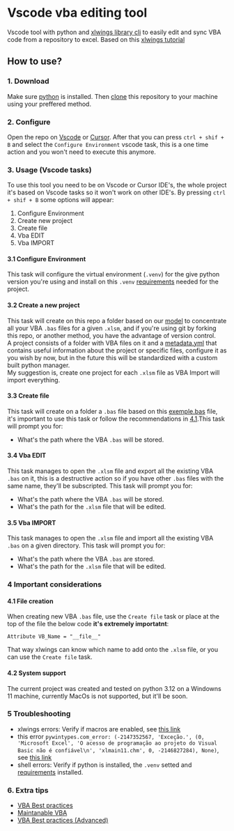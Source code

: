 # Vscode vba editing tool
Vscode tool with python and [xlwings library cli](https://docs.xlwings.org/en/latest/command_line.html) to easily edit and sync VBA code from a repository to excel. Based on this [xlwings tutorial](https://youtu.be/xoO-Fx0fTpM)

## How to use?
### 1. Download
Make sure [python](https://www.python.org/) is installed. Then [clone](https://git-scm.com/docs/git-clone) this repository to your machine using your preffered method.

### 2. Configure
Open the repo on [Vscode](https://code.visualstudio.com/) or [Cursor](https://www.cursor.com/). After that you can press `ctrl + shif + B` and select the `Configure Environment` vscode task, this is a one time action and you won't need to execute this anymore.

### 3. Usage (Vscode tasks)
To use this tool you need to be on Vscode or Cursor IDE's, the whole project it's based on Vscode tasks so it won't work on other IDE's.
By pressing `ctrl + shif + B` some options will appear:
1. Configure Environment
2. Create new project
3. Create file
4. Vba EDIT
5. Vba IMPORT

#### 3.1 Configure Environment
This task will configure the virtual environment (`.venv`) for the give python version you're using and install on this `.venv` [requirements](requirements.txt) needed for the project.

#### 3.2 Create a new project
This task will create on this repo a folder based on our [model](./.docs/model) to concentrate all your VBA `.bas` files for a given `.xlsm`, and if you're using git by forking this repo, or another method, you have the advantage of version control.
<br>A project consists of a folder with VBA files on it and a [metadata.yml](./.docs/model/metadata.yml) that contains useful information about the project or specific files, configure it as you wish by now, but in the future this will be standardized with a custom built python manager.
<br>My suggestion is, create one project for each `.xlsm` file as VBA Import will import everything.

#### 3.3 Create file
This task will create on a folder a `.bas` file based on this [exemple.bas](./.docs/model/exemple.bas) file, it's important to use this task or follow the recommendations in [4.1](README.md#41-file-creation).This task will prompt you for:
* What's the path where the VBA `.bas` will be stored.

#### 3.4 Vba EDIT
This task manages to open the `.xlsm` file and export all the existing VBA `.bas` on it, this is a destructive action so if you have other `.bas` files with the same name, they'll be subscripted. This task will prompt you for:
* What's the path where the VBA `.bas` will be stored.
* What's the path for the `.xlsm` file that will be edited.

#### 3.5 Vba IMPORT
This task manages to open the `.xlsm` file and import all the existing VBA `.bas` on a given directory. This task will prompt you for:
* What's the path where the VBA `.bas` are stored.
* What's the path for the `.xlsm` file that will be edited.

### 4 Important considerations
#### 4.1 File creation
When creating new VBA `.bas` file, use the `Create file` task or place at the top of the file the below code __it's extremely importatnt__:
```
Attribute VB_Name = "__file__"
```
That way xlwings can know which name to add onto the `.xlsm` file, or you can use the `Create file` task.

#### 4.2 System support
The current project was created and tested on python 3.12 on a Windowns 11 machine, currently MacOs is not supported, but it'll be soon.

### 5 Troubleshooting
* xlwings errors: Verify if macros are enabled, see [this link](https://support.microsoft.com/en-us/office/enable-or-disable-macros-in-microsoft-365-files-12b036fd-d140-4e74-b45e-16fed1a7e5c6)
* this error `pywintypes.com_error: (-2147352567, 'Exceção.', (0, 'Microsoft Excel', 'O acesso de programação ao projeto do Visual Basic não é confiável\n', 'xlmain11.chm', 0, -2146827284), None)`, see [this link](https://support.microsoft.com/en-us/office/enable-or-disable-macros-in-microsoft-365-files-12b036fd-d140-4e74-b45e-16fed1a7e5c6)
* shell errors: Verify if python is installed, the `.venv` setted and [requirements](./requirements.txt) installed.

### 6. Extra tips
* [VBA Best practices](https://www.automateexcel.com/vba/best-practices/)
* [Maintanable VBA](https://masterofficevba.com/vba-coding-constructs/maintainable-excel-vba-code-best-practices/)
* [VBA Best practices (Advanced)](https://masterofficevba.com/vba-coding-constructs/best-practices-for-excel-vba-code/)

